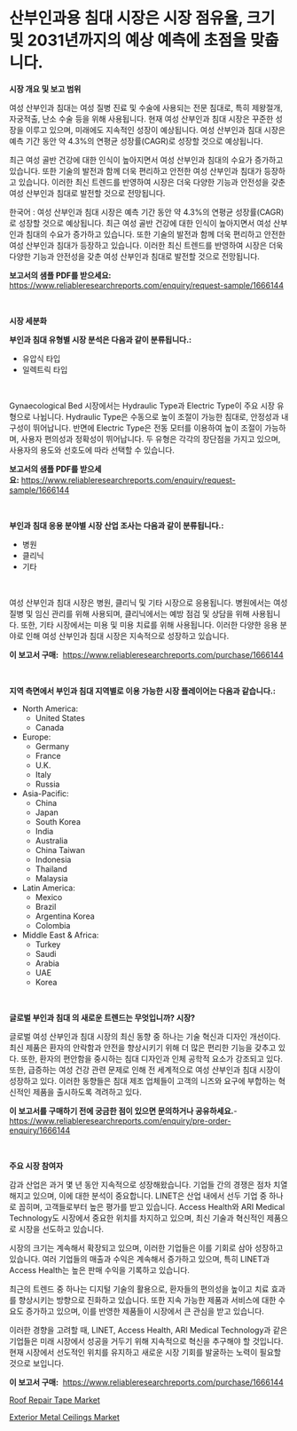 <p><h1>산부인과용 침대 시장은 시장 점유율, 크기 및 2031년까지의 예상 예측에 초점을 맞춥니다.</h1></p><p><strong>시장 개요 및 보고 범위</strong></p>
<p><p>여성 산부인과 침대는 여성 질병 진료 및 수술에 사용되는 전문 침대로, 특히 제왕절개, 자궁적출, 난소 수술 등을 위해 사용됩니다. 현재 여성 산부인과 침대 시장은 꾸준한 성장을 이루고 있으며, 미래에도 지속적인 성장이 예상됩니다. 여성 산부인과 침대 시장은 예측 기간 동안 약 4.3%의 연평균 성장률(CAGR)로 성장할 것으로 예상됩니다.</p><p>최근 여성 골반 건강에 대한 인식이 높아지면서 여성 산부인과 침대의 수요가 증가하고 있습니다. 또한 기술의 발전과 함께 더욱 편리하고 안전한 여성 산부인과 침대가 등장하고 있습니다. 이러한 최신 트렌드를 반영하여 시장은 더욱 다양한 기능과 안전성을 갖춘 여성 산부인과 침대로 발전할 것으로 전망됩니다.</p><p>한국어 : 여성 산부인과 침대 시장은 예측 기간 동안 약 4.3%의 연평균 성장률(CAGR)로 성장할 것으로 예상됩니다. 최근 여성 골반 건강에 대한 인식이 높아지면서 여성 산부인과 침대의 수요가 증가하고 있습니다. 또한 기술의 발전과 함께 더욱 편리하고 안전한 여성 산부인과 침대가 등장하고 있습니다. 이러한 최신 트렌드를 반영하여 시장은 더욱 다양한 기능과 안전성을 갖춘 여성 산부인과 침대로 발전할 것으로 전망됩니다.</p></p>
<p><strong>보고서의 샘플 PDF를 받으세요:</strong> <a href="https://www.reliableresearchreports.com/enquiry/request-sample/1666144">https://www.reliableresearchreports.com/enquiry/request-sample/1666144</a></p>
<p>&nbsp;</p>
<p><strong>시장 세분화</strong></p>
<p><strong>부인과 침대 유형별 시장 분석은 다음과 같이 분류됩니다.:</strong></p>
<p><ul><li>유압식 타입</li><li>일렉트릭 타입</li></ul></p>
<p>&nbsp;</p>
<p><p>Gynaecological Bed 시장에서는 Hydraulic Type과 Electric Type이 주요 시장 유형으로 나뉩니다. Hydraulic Type은 수동으로 높이 조절이 가능한 침대로, 안정성과 내구성이 뛰어납니다. 반면에 Electric Type은 전동 모터를 이용하여 높이 조절이 가능하며, 사용자 편의성과 정확성이 뛰어납니다. 두 유형은 각각의 장단점을 가지고 있으며, 사용자의 용도와 선호도에 따라 선택할 수 있습니다.</p></p>
<p><strong>보고서의 샘플 PDF를 받으세요:</strong>&nbsp;<a href="https://www.reliableresearchreports.com/enquiry/request-sample/1666144">https://www.reliableresearchreports.com/enquiry/request-sample/1666144</a></p>
<p>&nbsp;</p>
<p><strong> 부인과 침대 응용 분야별 시장 산업 조사는 다음과 같이 분류됩니다.:</strong></p>
<p><ul><li>병원</li><li>클리닉</li><li>기타</li></ul></p>
<p>&nbsp;</p>
<p><p>여성 산부인과 침대 시장은 병원, 클리닉 및 기타 시장으로 응용됩니다. 병원에서는 여성 질병 및 임신 관리를 위해 사용되며, 클리닉에서는 예방 점검 및 상담을 위해 사용됩니다. 또한, 기타 시장에서는 미용 및 미용 치료를 위해 사용됩니다. 이러한 다양한 응용 분야로 인해 여성 산부인과 침대 시장은 지속적으로 성장하고 있습니다.</p></p>
<p><strong>이 보고서 구매:</strong>&nbsp; <a href="https://www.reliableresearchreports.com/purchase/1666144">https://www.reliableresearchreports.com/purchase/1666144</a></p>
<p>&nbsp;</p>
<p><strong>지역 측면에서 부인과 침대 지역별로 이용 가능한 시장 플레이어는 다음과 같습니다.:</strong></p>
<p><ul>
    <li>
        North America:
        <ul>
            <li>United States</li>
            <li>Canada</li>
        </ul>
    </li>
    <li>
        Europe:
        <ul>
            <li>Germany</li>
            <li>France</li>
            <li>U.K.</li>
            <li>Italy</li>
            <li>Russia</li>
        </ul>
    </li>
    <li>
        Asia-Pacific:
        <ul>
            <li>China</li>
            <li>Japan</li>
            <li>South Korea</li>
            <li>India</li>
            <li>Australia</li>
            <li>China Taiwan</li>
            <li>Indonesia</li>
            <li>Thailand</li>
            <li>Malaysia</li>
        </ul>
    </li>
    <li>
        Latin America:
        <ul>
            <li>Mexico</li>
            <li>Brazil</li>
            <li>Argentina Korea</li>
            <li>Colombia</li>
        </ul>
    </li>
    <li>
        Middle East & Africa:
        <ul>
            <li>Turkey</li>
            <li>Saudi</li>
            <li>Arabia</li>
            <li>UAE</li>
            <li>Korea</li>
        </ul>
    </li>
    </ul></p>
<p>&nbsp;</p>
<p><strong>글로벌 부인과 침대 의 새로운 트렌드는 무엇입니까? 시장?</strong></p>
<p><p>글로벌 여성 산부인과 침대 시장의 최신 동향 중 하나는 기술 혁신과 디자인 개선이다. 최신 제품은 환자의 안락함과 안전을 향상시키기 위해 더 많은 편리한 기능을 갖추고 있다. 또한, 환자의 편안함을 중시하는 침대 디자인과 인체 공학적 요소가 강조되고 있다. 또한, 급증하는 여성 건강 관련 문제로 인해 전 세계적으로 여성 산부인과 침대 시장이 성장하고 있다. 이러한 동향들은 침대 제조 업체들이 고객의 니즈와 요구에 부합하는 혁신적인 제품을 출시하도록 격려하고 있다.</p></p>
<p><strong>이 보고서를 구매하기 전에 궁금한 점이 있으면 문의하거나 공유하세요.</strong>- <a href="https://www.reliableresearchreports.com/enquiry/pre-order-enquiry/1666144">https://www.reliableresearchreports.com/enquiry/pre-order-enquiry/1666144</a></p>
<p>&nbsp;</p>
<p><strong>주요 시장 참여자</strong></p>
<p><p>감과 산업은 과거 몇 년 동안 지속적으로 성장해왔습니다. 기업들 간의 경쟁은 점차 치열해지고 있으며, 이에 대한 분석이 중요합니다. LINET은 산업 내에서 선두 기업 중 하나로 꼽히며, 고객들로부터 높은 평가를 받고 있습니다. Access Health와 ARI Medical Technology도 시장에서 중요한 위치를 차지하고 있으며, 최신 기술과 혁신적인 제품으로 시장을 선도하고 있습니다.</p><p>시장의 크기는 계속해서 확장되고 있으며, 이러한 기업들은 이를 기회로 삼아 성장하고 있습니다. 여러 기업들의 매출과 수익은 계속해서 증가하고 있으며, 특히 LINET과 Access Health는 높은 판매 수익을 기록하고 있습니다.</p><p>최근의 트렌드 중 하나는 디지털 기술의 활용으로, 환자들의 편의성을 높이고 치료 효과를 향상시키는 방향으로 진화하고 있습니다. 또한 지속 가능한 제품과 서비스에 대한 수요도 증가하고 있으며, 이를 반영한 제품들이 시장에서 큰 관심을 받고 있습니다.</p><p>이러한 경향을 고려할 때, LINET, Access Health, ARI Medical Technology과 같은 기업들은 미래 시장에서 성공을 거두기 위해 지속적으로 혁신을 추구해야 할 것입니다. 현재 시장에서 선도적인 위치를 유지하고 새로운 시장 기회를 발굴하는 노력이 필요할 것으로 보입니다.</p></p>
<p><strong>이 보고서 구매:</strong>&nbsp;&nbsp;<a href="https://www.reliableresearchreports.com/purchase/1666144">https://www.reliableresearchreports.com/purchase/1666144</a></p>
<p><p><a href="https://fuschia-pecorino-a6d.notion.site/Roof-Repair-Tape-Market-Growth-Market-Trends-COVID-19-Impact-and-Forecasts-for-period-from-2024--fec427e4cc6743e6bec940e7a1d3b70a">Roof Repair Tape Market</a></p><p><a href="https://changeable-paste-463.notion.site/Exterior-Metal-Ceilings-Market-Size-Share-Trends-Analysis-Report-By-Material-By-Type-By-End-use-30c6933f5ff2445f815f44af5ceed1bd">Exterior Metal Ceilings Market</a></p></p>
